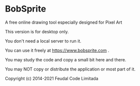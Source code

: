 # BobSprite
A free online drawing tool especially designed for Pixel Art

This version is for desktop only.

You don't need a local server to run it.

You can use it freely at https://www.bobsprite.com .

You may study the code and copy a small bit here and there.

You may NOT copy or distribute the application or most part of it.


Copyright (c) 2014-2021 Feudal Code Limitada

